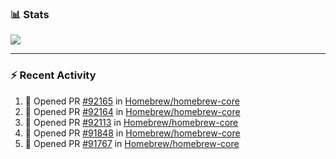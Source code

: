 ### :bar_chart: Stats

<a href="#">
  <img align="center" src="https://github-readme-stats.vercel.app/api?username=tuzi3040&show_icons=true&theme=dark" />
</a>

---

### :zap: Recent Activity

<!--START_SECTION:activity-->
1. 💪 Opened PR [#92165](https://github.com/Homebrew/homebrew-core/pull/92165) in [Homebrew/homebrew-core](https://github.com/Homebrew/homebrew-core)
2. 💪 Opened PR [#92164](https://github.com/Homebrew/homebrew-core/pull/92164) in [Homebrew/homebrew-core](https://github.com/Homebrew/homebrew-core)
3. 💪 Opened PR [#92113](https://github.com/Homebrew/homebrew-core/pull/92113) in [Homebrew/homebrew-core](https://github.com/Homebrew/homebrew-core)
4. 💪 Opened PR [#91848](https://github.com/Homebrew/homebrew-core/pull/91848) in [Homebrew/homebrew-core](https://github.com/Homebrew/homebrew-core)
5. 💪 Opened PR [#91767](https://github.com/Homebrew/homebrew-core/pull/91767) in [Homebrew/homebrew-core](https://github.com/Homebrew/homebrew-core)
<!--END_SECTION:activity-->
